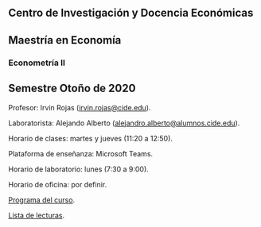 ## Centro de Investigación y Docencia Económicas
## Maestría en Economía
### Econometría II
## Semestre Otoño de 2020

Profesor: Irvin Rojas (irvin.rojas@cide.edu).

Laboratorista: Alejando Alberto (alejandro.alberto@alumnos.cide.edu).

Horario de clases: martes y jueves (11:20 a 12:50).

Plataforma de enseñanza: Microsoft Teams.

Horario de laboratorio: lunes (7:30 a 9:00).

Horario de oficina: por definir.

[Programa del curso](https://github.com/rojasirvin/ECNII/blob/master/programa.md).

[Lista de lecturas](https://github.com/rojasirvin/ECNII/blob/master/lecturas.md).